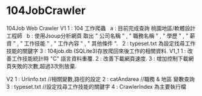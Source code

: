 # 104JobCrawler
104Job Web Crawler
V1	1 : 104 工作爬蟲
  		a : 目前完成查詢 桃園地區/軟體設計工程師 
  		b : 使用Jsoup分析網頁 取出 " 公司名稱 " , " 職務名稱 " , " 學歷 " , " 薪資 " , " 工作技能 " , 			" 工作內容 " , " 其他條件 ".
  	2 : typeset.txt 為設定找尋工作技能的關鍵字
	3 : 104job.db (SQLite3)存放爬回來後工作的相關資料.
V1_1 1 : 改善工作技能統計時 "C" 語言資料重覆.
	 2 : 改善下載網頁速度.
	 3 : 增加控制下載網頁失敗的次數,超過3次則放棄.
	 
V2	 1 : Urlinfo.txt //相關變數,路徑的設定
	 2 : catAndarea //職務 & 地區 變數查詢
	 3 : typeset.txt //設定找尋工作技能的關鍵字
	 4 : CrawlerIndex 為主要執行檔
	 
	 



 
